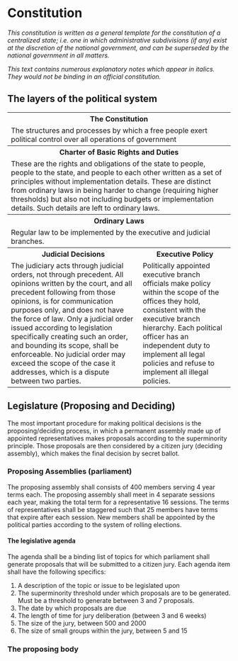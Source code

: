 Constitution
============

*This constitution is written as a general template for the constitution of a centralized state; i.e. one in which administrative subdivisions (if any) exist at the discretion of the national government, and can be superseded by the national government in all matters.*

*This text contains numerous explanatory notes which appear in italics. They would not be binding in an official constitution.*

## The layers of the political system
<table>
  <tr><th colspan=2> The Constitution </th></tr>
  <tr><td colspan=2>The structures and processes by which a free people exert political control over all operations of government</td></tr>
  <tr><th colspan=2>Charter of Basic Rights and Duties</th></td>
  <tr><td colspan=2>These are the rights and obligations of the state to people, people to the state, and people to each other written as a set of principles without implementation details. These are distinct from ordinary laws in being harder to change (requiring higher thresholds) but also not including budgets or implementation details. Such details are left to ordinary laws.</td></tr>
  <tr><th colspan=2>Ordinary Laws</th></tr>
  <tr><td colspan=2>Regular law to be implemented by the executive and judicial branches.</td></tr>
  <tr><th>Judicial Decisions</th><th>Executive Policy</th></tr>
  <tr><td>The judiciary acts through judicial orders, not through precedent. All opinions written by the court, and all precedent following from those opinions, is for communication purposes only, and does not have the force of law. Only a judicial order issued according to legislation specifically creating such an order, and bounding its scope, shall be enforceable. No judicial order may exceed the scope of the case it addresses, which is a dispute between two parties.</td><td>Politically appointed executive branch officials make policy within the scope of the offices they hold, consistent with the executive branch hierarchy. Each political officer has an independent duty to implement all legal policies and refuse to implement all illegal policies.</td></tr>
</table>

## Legislature (Proposing and Deciding)

The most important procedure for making political decisions is the proposing/deciding process, in which a permanent assembly made up of appointed representatives makes proposals according to the superminority principle. Those proposals are then considered by a citizen jury (deciding assembly), which makes the final decision by secret ballot.

### Proposing Assemblies (parliament)

The proposing assembly shall consists of 400 members serving 4 year terms each. The proposing assembly shall meet in 4 separate sessions each year, making the total term for a representative 16 sessions. The terms of representatives shall be staggered such that 25 members have terms that expire after each session. New members shall be appointed by the political parties according to the system of rolling elections.

#### The legislative agenda

The agenda shall be a binding list of topics for which parliament shall generate proposals that will be submitted to a citizen jury. Each agenda item shall have the following specifics:

1. A description of the topic or issue to be legislated upon
2. The superminority threshold under which proposals are to be generated. Must be a threshold to generate between 3 and 7 proposals.
3. The date by which proposals are due
4. The length of time for jury deliberation (between 3 and 6 weeks)
5. The size of the jury, between 500 and 2000
6. The size of small groups within the jury, between 5 and 15

### The proposing body

